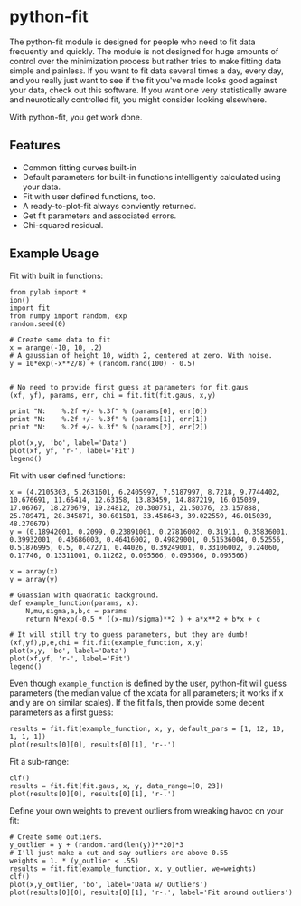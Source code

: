 python-fit
======


The python-fit module is designed for people who need to fit data frequently and quickly. The module is not designed for huge amounts of control over the minimization process but rather tries to make fitting data simple and painless. If you want to fit data several times a day, every day, and you really just want to see if the fit you've made looks good against your data, check out this software. If you want one very statistically aware and neurotically controlled fit, you might consider looking elsewhere.

With python-fit, you get work done.

Features
--------

* Common fitting curves built-in
* Default parameters for built-in functions intelligently calculated using your data.
* Fit with user defined functions, too.
* A ready-to-plot-fit always conviently returned.
* Get fit parameters and associated errors.
* Chi-squared residual.


Example Usage
-------------

Fit with built in functions:

    from pylab import *
    ion()
    import fit
    from numpy import random, exp
    random.seed(0)
    
    # Create some data to fit
    x = arange(-10, 10, .2)
    # A gaussian of height 10, width 2, centered at zero. With noise.
    y = 10*exp(-x**2/8) + (random.rand(100) - 0.5)
    
    
    # No need to provide first guess at parameters for fit.gaus
    (xf, yf), params, err, chi = fit.fit(fit.gaus, x,y)
    
    print "N:    %.2f +/- %.3f" % (params[0], err[0])
    print "N:    %.2f +/- %.3f" % (params[1], err[1])
    print "N:    %.2f +/- %.3f" % (params[2], err[2])
    
    plot(x,y, 'bo', label='Data')
    plot(xf, yf, 'r-', label='Fit')
    legend() 


Fit with user defined functions:

    x = (4.2105303, 5.2631601, 6.2405997, 7.5187997, 8.7218, 9.7744402, 10.676691, 11.65414, 12.63158, 13.83459, 14.887219, 16.015039, 17.06767, 18.270679, 19.24812, 20.300751, 21.50376, 23.157888, 25.789471, 28.345871, 30.601501, 33.458643, 39.022559, 46.015039, 48.270679)
    y = (0.18942001, 0.2099, 0.23891001, 0.27816002, 0.31911, 0.35836001, 0.39932001, 0.43686003, 0.46416002, 0.49829001, 0.51536004, 0.52556, 0.51876995, 0.5, 0.47271, 0.44026, 0.39249001, 0.33106002, 0.24060, 0.17746, 0.13311001, 0.11262, 0.095566, 0.095566, 0.095566)

    x = array(x)
    y = array(y)

    # Guassian with quadratic background.
    def example_function(params, x):
        N,mu,sigma,a,b,c = params
        return N*exp(-0.5 * ((x-mu)/sigma)**2 ) + a*x**2 + b*x + c
      
    # It will still try to guess parameters, but they are dumb!
    (xf,yf),p,e,chi = fit.fit(example_function, x,y)
    plot(x,y, 'bo', label='Data')
    plot(xf,yf, 'r-', label='Fit')
    legend()

Even though `example_function` is defined by the user, python-fit will guess parameters (the median value of the xdata for all parameters; it works if x and y are on similar scales). If the fit fails, then provide some decent parameters as a first guess:

    results = fit.fit(example_function, x, y, default_pars = [1, 12, 10, 1, 1, 1])
    plot(results[0][0], results[0][1], 'r--')

Fit a sub-range:

    clf()
    results = fit.fit(fit.gaus, x, y, data_range=[0, 23])
    plot(results[0][0], results[0][1], 'r-.')

Define your own weights to prevent outliers from wreaking havoc on your fit:

    
    # Create some outliers.
    y_outlier = y + (random.rand(len(y))**20)*3
    # I'll just make a cut and say outliers are above 0.55
    weights = 1. * (y_outlier < .55)
    results = fit.fit(example_function, x, y_outlier, we=weights)
    clf()
    plot(x,y_outlier, 'bo', label='Data w/ Outliers')
    plot(results[0][0], results[0][1], 'r-.', label='Fit around outliers')




